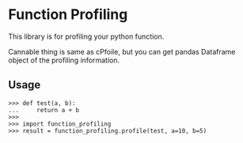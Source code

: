 # Function Profiling

This library is for profiling your python function.

Cannable thing is same as cPfoile, but you can get pandas Dataframe object of the profiling information.


Usage
-----
```
>>> def test(a, b):
...     return a + b
>>>
>>> import function_profiling
>>> result = function_profiling.profile(test, a=10, b=5)
```
